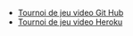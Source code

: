 * [Tournoi de jeu video Git Hub](https://github.com/MiguelJerome/Jeu-video-tournoi)
* [Tournoi de jeu video Heroku](https://warm-river-83946.herokuapp.com/)